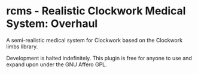 # rcms - Realistic Clockwork Medical System: Overhaul

A semi-realistic medical system for Clockwork based on the Clockwork limbs library. 

Development is halted indefinitely. This plugin is free for anyone to use and expand upon under the GNU Affero GPL.
